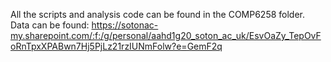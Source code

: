 All the scripts and analysis code can be found in the COMP6258 folder.<br>
Data can be found: https://sotonac-my.sharepoint.com/:f:/g/personal/aahd1g20_soton_ac_uk/EsvOaZy_TepOvFoRnTpxXPABwn7Hj5PjLz21rzIUNmFolw?e=GemF2q